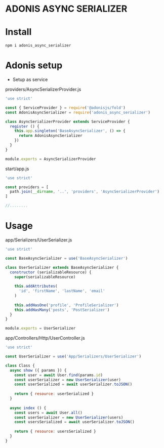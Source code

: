 # ADONIS ASYNC SERIALIZER

# Install

``` npm i adonis_async_serializer ```

# Adonis setup

* Setup as service

providers/AsyncSerializerProvider.js
```javascript
'use strict'

const { ServiceProvider } = require('@adonisjs/fold')
const AdonisAsyncSerializer = require('adonis_async_serializer')

class AsyncSerializerProvider extends ServiceProvider {
  register () {
    this.app.singleton('BaseAsyncSerializer', () => {
      return AdonisAsyncSerializer
    })
  }
}

module.exports = AsyncSerializerProvider

```
start/app.js

```javascript
'use strict'

const providers = [
  path.join(__dirname, '..', 'providers', 'AsyncSerializerProvider')
]

//........
```



# Usage
app/Serializers/UserSerializer.js
```javascript
'use strict'

const BaseAsyncSerializer = use('BaseAsyncSerializer')

class UserSerializer extends BaseAsyncSerializer {
  constructor (serializableResource) {
    super(serializableResource)
    
    this.addAttributes(
      'id', 'firstName', 'lastName', 'email'
    )
    
    this.addHasOne('profile', 'ProfileSerializer')
    this.addHasMany('posts', 'PostSerializer')
  }
}

module.exports = UserSerializer
```
app/Controllers/Http/UserController.js
```javascript
'use strict'

const UserSerializer = use('App/Serializers/UserSerializer')

class Class {
  async show ({ params }) {
    const user = await User.find(params.id)
    const userSerializer = new UserSerializer(user)
    const userSerialized = await userSerializer.toJSON() 
    
    return { resource: userSerialized }
  }
  
  async index () {
    const users = await User.all()
    const userSerializer = new UserSerializer(users)
    const usersSerialized = await userSerializer.toJSON() 
    
    return { resource: usersSerialized }
  }
}
```
